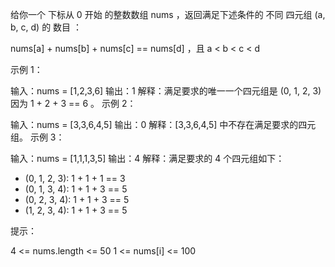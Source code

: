 给你一个 下标从 0 开始 的整数数组 nums ，返回满足下述条件的 不同 四元组 (a, b, c, d) 的 数目 ：

nums[a] + nums[b] + nums[c] == nums[d] ，且
a < b < c < d
 

示例 1：

输入：nums = [1,2,3,6]
输出：1
解释：满足要求的唯一一个四元组是 (0, 1, 2, 3) 因为 1 + 2 + 3 == 6 。
示例 2：

输入：nums = [3,3,6,4,5]
输出：0
解释：[3,3,6,4,5] 中不存在满足要求的四元组。
示例 3：

输入：nums = [1,1,1,3,5]
输出：4
解释：满足要求的 4 个四元组如下：
- (0, 1, 2, 3): 1 + 1 + 1 == 3
- (0, 1, 3, 4): 1 + 1 + 3 == 5
- (0, 2, 3, 4): 1 + 1 + 3 == 5
- (1, 2, 3, 4): 1 + 1 + 3 == 5
 

提示：

4 <= nums.length <= 50
1 <= nums[i] <= 100